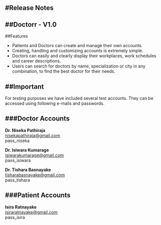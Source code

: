 #Release Notes
-----------------------------
##Doctorr - V1.0
-----------------------------
##Features
- Patients and Doctors can create and manage their own accounts.
- Creating, handling and customizing accounts is extremely simple.
- Doctors can easily and clearly display their workplaces, work schedules and career descriptions.
- Users can search for doctors by name, specialization or city in any combination, to find the best doctor for their needs.

##Important
-----------------------------
For testing purposes we have included several test accounts. They can be accessed using following e-mails and passwords.

###Doctor Accounts
-----------------------------
**Dr. Niseka Pathiraja**<br/>
nisekapathiraja@gmail.com<br/>
pass_niseka

**Dr. Isiwara Kumarage**<br/>
isiwarakumarage@gmail.com<br/>
pass_isiwara

**Dr. Tishara Basnayake**<br/>
tisharabasnayake@gmail.com<br/>
pass_tishara

###Patient Accounts
------------------------------
**Isira Ratnayake**<br/>
isiraratnayake@gmail.com<br/>
pass_isira
